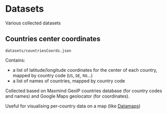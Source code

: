 Datasets
========

Various collected datasets


Countries center coordinates
----------------------------

    datasets/countriesCoords.json

Contains:
* a list of latitude/longitude coordinates for the center of each country, mapped by country code (`US`, `DE`, `RO`...)
* a list of names of countries, mapped by country code

Collected based on Maxmind GeoIP countries database (for country codes and names) and Google Maps geolocator (for coordinates).

Useful for visualising per-country data on a map (like [Datamaps](http://datamaps.github.io/))
